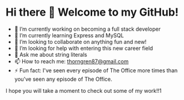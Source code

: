 # Hi there 👋 Welcome to my GitHub!

- 🔭 I’m currently working on becoming a full stack developer
- 🌱 I’m currently learning Express and MySQL
- 👯 I’m looking to collaborate on anything fun and new!
- 🤔 I’m looking for help with entering this new career field
- 💬 Ask me about string literals
- 📫 How to reach me: thorngren87@gmail.com
- ⚡ Fun fact: I've seen every episode of The Office more times than you've seen any episode of The Office.

I hope you will take a moment to check out some of my work!!1
